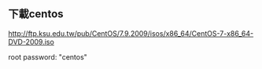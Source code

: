 ## 下載centos 

http://ftp.ksu.edu.tw/pub/CentOS/7.9.2009/isos/x86_64/CentOS-7-x86_64-DVD-2009.iso



root password:  "centos"